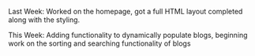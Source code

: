 Last Week:
Worked on the homepage, got a full HTML layout completed along with the styling.

This Week:
Adding functionality to dynamically populate blogs, beginning work on the sorting and searching functionality of blogs